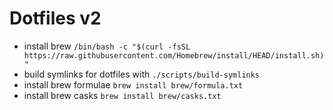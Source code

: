 # Dotfiles v2

- install brew `/bin/bash -c "$(curl -fsSL https://raw.githubusercontent.com/Homebrew/install/HEAD/install.sh)"`
- build symlinks for dotfiles with `./scripts/build-symlinks`
- install brew formulae `brew install brew/formula.txt`
- install brew casks `brew install brew/casks.txt`
